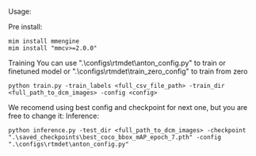 Usage:

Pre install:

```
mim install mmengine
mim install "mmcv>=2.0.0"
```

Training 
You can use ".\configs\rtmdet\anton_config.py" to train or finetuned model or ".\configs\rtmdet\train_zero_config" to train from zero
```
python train.py -train_labels <full_csv_file_path> -train_dir <full_path_to_dcm_images> -config <config>
```

We recomend using best config and checkpoint for next one, but you are free to change it:
Inference: 

```
python inference.py -test_dir <full_path_to_dcm_images> -checkpoint ".\saved_checkpoints\best_coco_bbox_mAP_epoch_7.pth" -config ".\configs\rtmdet\anton_config.py"
```